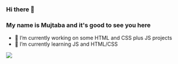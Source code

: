 ### Hi there 👋
### My name is Mujtaba and it's good to see you here

- 🔭 I’m currently working on some HTML and CSS plus JS projects
- 🌱 I’m currently learning JS and HTML/CSS

<img src="h[ttps://www.google.com/url?sa=i&url=https%3A%2F%2Fwww.flaticon.com%2Ffree-icon%2Fhtml-5_732212&psig=AOvVaw08sUTkZWNGMhRHvPPos_Dg&ust=1698229218274000&source=images&cd=vfe&ved=0CBEQjRxqFwoTCKCgsPu6joIDFQAAAAAdAAAAABAE](https://www.google.com/url?sa=i&url=https%3A%2F%2Fwww.flaticon.com%2Ffree-icon%2Fhtml-5_732212&psig=AOvVaw08sUTkZWNGMhRHvPPos_Dg&ust=1698229218274000&source=images&cd=vfe&ved=0CBEQjRxqFwoTCKCgsPu6joIDFQAAAAAdAAAAABAE)" />

<!--
**MujtbaHussein/MujtbaHussein** is a ✨ _special_ ✨ repository because its `README.md` (this file) appears on your GitHub profile.
Here are some ideas to get you started:
- 🤔 I’m looking for help with ...
- 💬 Ask me about ...
- 📫 How to reach me: ...
- 😄 Pronouns: ...
- ⚡ Fun fact: ...
-->
